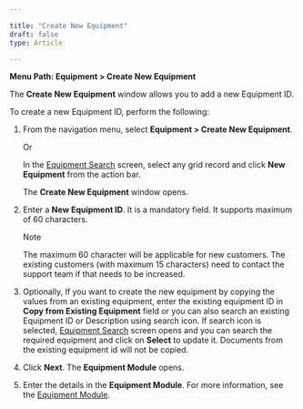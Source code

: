 ```yaml
---  

title: "Create New Equipment"   
draft: false 
type: Article

---
```

**Menu Path: Equipment > Create New Equipment**

The **Create New Equipment** window allows you to add a new Equipment ID.

To create a new Equipment ID, perform the following:

  1. From the navigation menu, select **Equipment > Create New Equipment**.

      Or
  
      In the  [Equipment Search](Using-the-Equipment-Search.md) screen, select any grid record and click **New Equipment** from the
action bar.

      The **Create New Equipment** window opens.

  2. Enter a **New Equipment ID**. It is a mandatory field. It supports maximum of 60 characters. 

      >[!Note]
      >The maximum 60 character will be applicable for new customers. The existing
customers (with maximum 15 characters) need to contact the support team if
that needs to be increased.

  3. Optionally, If you want to create the new equipment by copying the values from an existing equipment, enter the existing equipment ID in **Copy from Existing Equipment** field or you can also search an existing Equipment ID or Description using search icon. If search icon is selected, [Equipment Search](Using-the-Equipment-Search.md) screen opens and you can search the required equipment and click on **Select** to update it. Documents from the existing equipment id will not be copied. 

  4. Click **Next**. The **Equipment Module** opens. 
  5. Enter the details in the **Equipment Module**. For more information, see the [Equipment Module](Using-the-Equipment-Details.md).

